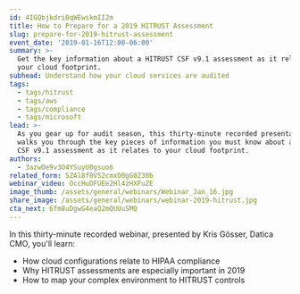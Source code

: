 ```yaml
---
id: 4IGQbjkdri0qWEwskmII2m
title: How to Prepare for a 2019 HITRUST Assessment
slug: prepare-for-2019-hitrust-assessment
event_date: '2019-01-16T12:00-06:00'
summary: >-
  Get the key information about a HITRUST CSF v9.1 assessment as it relates to
  your cloud footprint. 
subhead: Understand how your cloud services are audited
tags:
  - tags/hitrust
  - tags/aws
  - tags/compliance
  - tags/microsoft
lead: >-
  As you gear up for audit season, this thirty-minute recorded presentation
  walks you through the key pieces of information you must know about a HITRUST
  CSF v9.1 assessment as it relates to your cloud footprint. 
authors:
  - 3azwOe9v3O4YSuyU0gsuo6
related_form: 5ZAl8f0V52cmxO0gG0Z30b
webinar_video: OccHuDFUEe2Hl4zHXFuZE
image_thumb: /assets/general/webinars/Webinar_Jan_16.jpg
share_image: /assets/general/webinars/webinar-2019-hitrust.jpg
cta_next: 6fm8uDgwG4eaQ2mQUUuSMQ
---
```


In this thirty-minute recorded webinar, presented by Kris Gösser, Datica CMO, you'll learn:

* How cloud configurations relate to HIPAA compliance
* Why HITRUST assessments are especially important in 2019
* How to map your complex environment to HITRUST controls

  